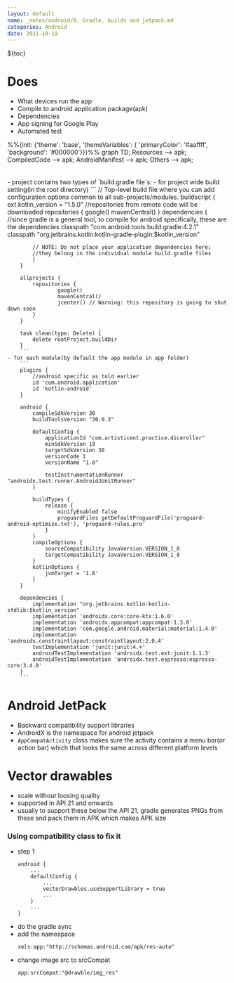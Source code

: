 ```yaml
---
layout: default
name: _notes/android/0. Gradle, builds and jetpack.md
categories: Android
date: 2021-10-19
---
```

<script 
    type="text/javascript"
    src="https://unpkg.com/mermaid@8.13.2/dist/mermaid.min.js">
</script>

<link 
  rel="stylesheet" 
  href="https://cdn.jsdelivr.net/npm/katex@0.13.18/dist/katex.min.css" integrity="sha384-zTROYFVGOfTw7JV7KUu8udsvW2fx4lWOsCEDqhBreBwlHI4ioVRtmIvEThzJHGET" crossorigin="anonymous">

<script defer 
  src="https://cdn.jsdelivr.net/npm/katex@0.13.18/dist/katex.min.js" integrity="sha384-GxNFqL3r9uRJQhR+47eDxuPoNE7yLftQM8LcxzgS4HT73tp970WS/wV5p8UzCOmb" crossorigin="anonymous">
</script>

<script defer 
  src="https://cdn.jsdelivr.net/npm/katex@0.13.18/dist/contrib/auto-render.min.js" integrity="sha384-vZTG03m+2yp6N6BNi5iM4rW4oIwk5DfcNdFfxkk9ZWpDriOkXX8voJBFrAO7MpVl" crossorigin="anonymous">
</script>
<script>
    document.addEventListener("DOMContentLoaded", function() {
        renderMathInElement(document.body, {
          // customised options
          // • auto-render specific keys, e.g.:
          delimiters: [
              {left: '$$', right: '$$', display: true},
              {left: '$', right: '$', display: false},
              {left: '\(', right: '\)', display: false},
              {left: '\[', right: '\]', display: true}
          ],
          // • rendering keys, e.g.:
          throwOnError : false
        });
    });
</script>
${toc}
<br>

# Does
- What devices run the app
- Compile to android application package(apk)
- Dependencies
- App signing for Google Play
- Automated test
<div class="mermaid">%%{init: {'theme': 'base', 'themeVariables': { 'primaryColor': '#aaffff', 'background': '#000000'}}}%%
graph TD;
	Resources --> apk;
	CompiledCode --> apk;
	AndroidManifest --> apk;
	Others --> apk;
</div><br><br>
- project contains two types of `build.gradle file`s:
	- for project wide build setting(in the root directory)
		```
		// Top-level build file where you can add configuration options common to all sub-projects/modules.
		buildscript {
			ext.kotlin_version = "1.5.0"
			//repositories from remote code will be downloaded
			repositories {
				google()
				mavenCentral()
			}
			dependencies {
			//since gradle is a general tool, to compile for android specifically, these are the dependencies
			classpath "com.android.tools.build:gradle:4.2.1"
			classpath "org.jetbrains.kotlin:kotlin-gradle-plugin:$kotlin_version"

			// NOTE: Do not place your application dependencies here; 
			//they belong in the individual module build.gradle files
			}
		}

		allprojects {
			repositories {
					google()
					mavenCentral()
					jcenter() // Warning: this repository is going to shut down soon
			}
		}

		task clean(type: Delete) {
			delete rootProject.buildDir
		}
		```
	- for each module(by default the app module in app folder)
		```
		plugins {
			//android specific as told earlier
			id 'com.android.application'
			id 'kotlin-android'
		}

		android {
			compileSdkVersion 30
			buildToolsVersion "30.0.3"

			defaultConfig {
				applicationId "com.artisticent.practice.diceroller"
				minSdkVersion 19
				targetSdkVersion 30
				versionCode 1
				versionName "1.0"

				testInstrumentationRunner "androidx.test.runner.AndroidJUnitRunner"
			}

			buildTypes {
				release {
					minifyEnabled false
					proguardFiles getDefaultProguardFile('proguard-android-optimize.txt'), 'proguard-rules.pro'
				}
			}
			compileOptions {
				sourceCompatibility JavaVersion.VERSION_1_8
				targetCompatibility JavaVersion.VERSION_1_8
			}
			kotlinOptions {
				jvmTarget = '1.8'
			}
		}

		dependencies {
			implementation "org.jetbrains.kotlin:kotlin-stdlib:$kotlin_version"
			implementation 'androidx.core:core-ktx:1.6.0'
			implementation 'androidx.appcompat:appcompat:1.3.0'
			implementation 'com.google.android.material:material:1.4.0'
			implementation 'androidx.constraintlayout:constraintlayout:2.0.4'
			testImplementation 'junit:junit:4.+'
			androidTestImplementation 'androidx.test.ext:junit:1.1.3'
			androidTestImplementation 'androidx.test.espresso:espresso-core:3.4.0'
		}
		```
		
# Android JetPack
- Backward compatibility support libraries
- AndroidX is the namespace for android jetpack
- `AppCompatActivity`  class makes sure the activity contains a menu bar(or action bar) which that looks the  same across different platform levels

# Vector drawables
- scale without loosing quality
- supported in API 21 and onwards
- usually to support these below the API 21, gradle generates PNGs from these and pack them in APK which makes APK size
### Using compatibility class to fix it
- step 1
	```
	android {
		...
		defaultConfig {
			...
			vectorDrawbles.useSupportLibrary = true
			...
		}
		...
	}
	```
- do the gradle sync
- add the namespace
	```
	xmls:app:"http://schemas.android.com/apk/res-auto"
	```
- change image src to srcCompat
	```
	app:srcCompat:"@drawble/img_res"
	```